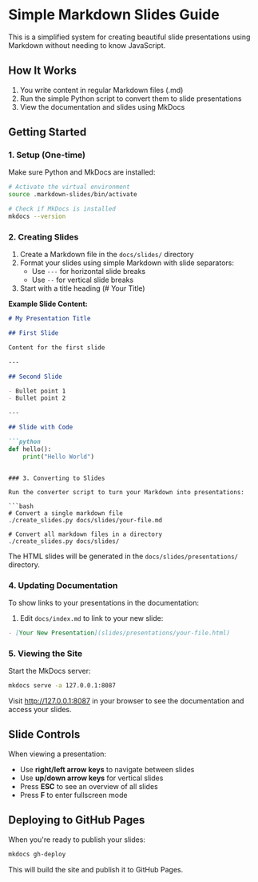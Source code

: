 # Simple Markdown Slides Guide

This is a simplified system for creating beautiful slide presentations using Markdown without needing to know JavaScript.

## How It Works

1. You write content in regular Markdown files (.md)
2. Run the simple Python script to convert them to slide presentations
3. View the documentation and slides using MkDocs

## Getting Started

### 1. Setup (One-time)

Make sure Python and MkDocs are installed:

```bash
# Activate the virtual environment
source .markdown-slides/bin/activate

# Check if MkDocs is installed
mkdocs --version
```

### 2. Creating Slides

1. Create a Markdown file in the `docs/slides/` directory
2. Format your slides using simple Markdown with slide separators:
   - Use `---` for horizontal slide breaks
   - Use `--` for vertical slide breaks
3. Start with a title heading (# Your Title)

**Example Slide Content:**

```markdown
# My Presentation Title

## First Slide

Content for the first slide

---

## Second Slide

- Bullet point 1
- Bullet point 2

---

## Slide with Code

```python
def hello():
    print("Hello World")
```
```

### 3. Converting to Slides

Run the converter script to turn your Markdown into presentations:

```bash
# Convert a single markdown file
./create_slides.py docs/slides/your-file.md

# Convert all markdown files in a directory
./create_slides.py docs/slides/
```

The HTML slides will be generated in the `docs/slides/presentations/` directory.

### 4. Updating Documentation

To show links to your presentations in the documentation:

1. Edit `docs/index.md` to link to your new slide:

```markdown
- [Your New Presentation](slides/presentations/your-file.html)
```

### 5. Viewing the Site

Start the MkDocs server:

```bash
mkdocs serve -a 127.0.0.1:8087
```

Visit http://127.0.0.1:8087 in your browser to see the documentation and access your slides.

## Slide Controls

When viewing a presentation:
- Use **right/left arrow keys** to navigate between slides
- Use **up/down arrow keys** for vertical slides
- Press **ESC** to see an overview of all slides
- Press **F** to enter fullscreen mode

## Deploying to GitHub Pages

When you're ready to publish your slides:

```bash
mkdocs gh-deploy
```

This will build the site and publish it to GitHub Pages.
